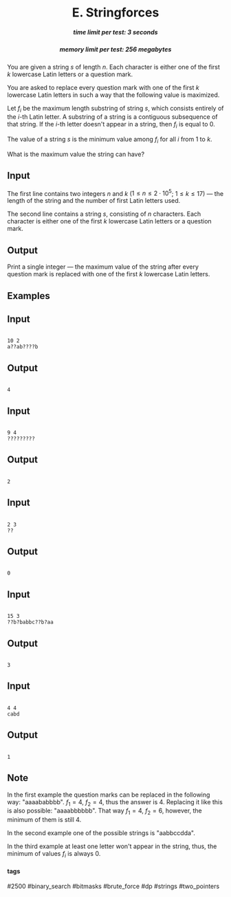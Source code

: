 <h1 style='text-align: center;'> E. Stringforces</h1>

<h5 style='text-align: center;'>time limit per test: 3 seconds</h5>
<h5 style='text-align: center;'>memory limit per test: 256 megabytes</h5>

You are given a string $s$ of length $n$. Each character is either one of the first $k$ lowercase Latin letters or a question mark.

You are asked to replace every question mark with one of the first $k$ lowercase Latin letters in such a way that the following value is maximized.

Let $f_i$ be the maximum length substring of string $s$, which consists entirely of the $i$-th Latin letter. A substring of a string is a contiguous subsequence of that string. If the $i$-th letter doesn't appear in a string, then $f_i$ is equal to $0$.

The value of a string $s$ is the minimum value among $f_i$ for all $i$ from $1$ to $k$.

What is the maximum value the string can have?

## Input

The first line contains two integers $n$ and $k$ ($1 \le n \le 2 \cdot 10^5$; $1 \le k \le 17$) — the length of the string and the number of first Latin letters used.

The second line contains a string $s$, consisting of $n$ characters. Each character is either one of the first $k$ lowercase Latin letters or a question mark.

## Output

Print a single integer — the maximum value of the string after every question mark is replaced with one of the first $k$ lowercase Latin letters.

## Examples

## Input


```

10 2
a??ab????b

```
## Output


```

4

```
## Input


```

9 4
?????????

```
## Output


```

2

```
## Input


```

2 3
??

```
## Output


```

0

```
## Input


```

15 3
??b?babbc??b?aa

```
## Output


```

3

```
## Input


```

4 4
cabd

```
## Output


```

1

```
## Note

In the first example the question marks can be replaced in the following way: "aaaababbbb". $f_1 = 4$, $f_2 = 4$, thus the answer is $4$. Replacing it like this is also possible: "aaaabbbbbb". That way $f_1 = 4$, $f_2 = 6$, however, the minimum of them is still $4$.

In the second example one of the possible strings is "aabbccdda".

In the third example at least one letter won't appear in the string, thus, the minimum of values $f_i$ is always $0$.



#### tags 

#2500 #binary_search #bitmasks #brute_force #dp #strings #two_pointers 